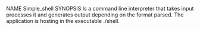 NAME
Simple_shell
SYNOPSIS
Is a command line interpreter that takes input processes it and generates output depending on the format parsed.
The application is hosting in the executable ./shell.
